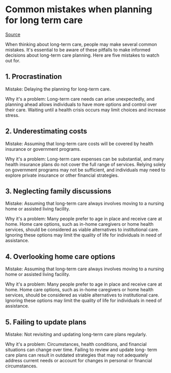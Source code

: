 # Common mistakes when planning for long term care

[Source](https://retirementltc.com)

When thinking about long-term care, people may make several common mistakes.
It's essential to be aware of these pitfalls to make informed decisions about
long-term care planning. Here are five mistakes to watch out for.

## 1. Procrastination

Mistake: Delaying the planning for long-term care.

Why it's a problem: Long-term care needs can arise unexpectedly, and planning
ahead allows individuals to have more options and control over their care.
Waiting until a health crisis occurs may limit choices and increase stress.

## 2. Underestimating costs

Mistake: Assuming that long-term care costs will be covered by health insurance
or government programs.

Why it's a problem: Long-term care expenses can be substantial, and many health
insurance plans do not cover the full range of services. Relying solely on
government programs may not be sufficient, and individuals may need to explore
private insurance or other financial strategies.

## 3. Neglecting family discussions

Mistake: Assuming that long-term care always involves moving to a nursing home
or assisted living facility.

Why it's a problem: Many people prefer to age in place and receive care at home.
Home care options, such as in-home caregivers or home health services, should be
considered as viable alternatives to institutional care. Ignoring these options
may limit the quality of life for individuals in need of assistance.

## 4. Overlooking home care options

Mistake: Assuming that long-term care always involves moving to a nursing home
or assisted living facility.

Why it's a problem: Many people prefer to age in place and receive care at home.
Home care options, such as in-home caregivers or home health services, should be
considered as viable alternatives to institutional care. Ignoring these options
may limit the quality of life for individuals in need of assistance.

## 5. Failing to update plans

Mistake: Not revisiting and updating long-term care plans regularly.

Why it's a problem: Circumstances, health conditions, and financial situations
can change over time. Failing to review and update long- term care plans can
result in outdated strategies that may not adequately address current needs or
account for changes in personal or financial circumstances.

